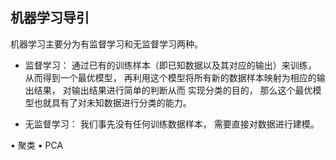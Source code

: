 ## 机器学习导引

机器学习主要分为有监督学习和无监督学习两种。

- 监督学习： 通过已有的训练样本（即已知数据以及其对应的输出）来训练， 从而得到一个最优模型， 再利用这个模型将所有新的数据样本映射为相应的输出结果， 对输出结果进行简单的判断从而
实现分类的目的， 那么这个最优模型也就具有了对未知数据进行分类的能力。

- 无监督学习： 我们事先没有任何训练数据样本， 需要直接对数据进行建模。

• 聚类
• PCA
